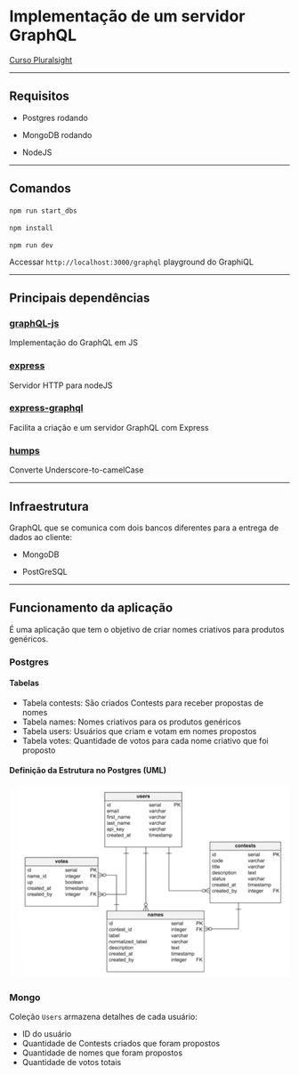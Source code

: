 # Implementação de um servidor GraphQL

[Curso Pluralsight](https://app.pluralsight.com/player?course=graphql-scalable-apis)

---

## Requisitos

- Postgres rodando

- MongoDB rodando

- NodeJS

---

## Comandos

`npm run start_dbs`

`npm install`

`npm run dev`

Accessar `http://localhost:3000/graphql` playground do GraphiQL

---

## Principais dependências

### [graphQL-js](https://github.com/graphql/graphql-js)
Implementação do GraphQL em JS

### [express](https://expressjs.com/)
Servidor HTTP para nodeJS

### [express-graphql](https://github.com/graphql/express-graphql)
Facilita a criação e um servidor GraphQL com Express

### [humps](https://github.com/domchristie/humps)
Converte Underscore-to-camelCase

---

## Infraestrutura
GraphQL que se comunica com dois bancos diferentes para a entrega de dados ao cliente:

- MongoDB

- PostGreSQL

---

## Funcionamento da aplicação

É uma aplicação que tem o objetivo de criar nomes criativos para produtos genéricos.

### Postgres

#### Tabelas

- Tabela contests: São criados Contests para receber propostas de nomes
- Tabela names: Nomes criativos para os produtos genéricos
- Tabela users: Usuários que criam e votam em nomes propostos
- Tabela votes: Quantidade de votos para cada nome criativo que foi proposto

#### Definição da Estrutura no Postgres (UML)

![postgres UML](./postgres-uml.png)


### Mongo

Coleção `Users` armazena detalhes de cada usuário:

- ID do usuário
- Quantidade de Contests criados que foram propostos
- Quantidade de nomes que foram propostos
- Quantidade de votos totais
